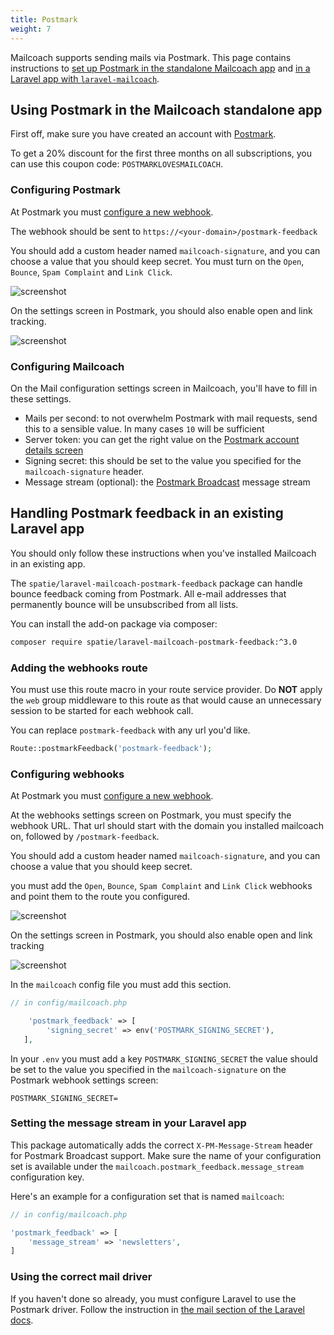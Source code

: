 ```yaml
---
title: Postmark
weight: 7
---
```


Mailcoach supports sending mails via Postmark. This page contains instructions to [set up Postmark in the standalone Mailcoach app](/docs/laravel-mailcoach/v4/mail-configuration/postmark#using-postmark-in-the-mailcoach-standalone-app) and [in a Laravel app with `laravel-mailcoach`](/docs/laravel-mailcoach/v4/mail-configuration/postmark#handling-mailgun-feedback-in-an-existing-laravel-app).

## Using Postmark in the Mailcoach standalone app

First off, make sure you have created an account with [Postmark](https://postmarkapp.com).

To get a 20% discount for the first three months on all subscriptions, you can use this coupon code: `POSTMARKLOVESMAILCOACH`.

### Configuring Postmark

At Postmark you must [configure a new webhook](https://postmarkapp.com/support/article/1067-how-do-i-enable-delivery-webhooks).

The webhook should be sent to `https://<your-domain>/postmark-feedback`

You should add a custom header named `mailcoach-signature`, and you can choose a value that you should keep secret. You must turn on the `Open`, `Bounce`, `Spam Complaint` and `Link Click`.

![screenshot](/docs/laravel-mailcoach/v4/images/postmark/postmark-webhooks.png)

On the settings screen in Postmark, you should also enable open and link tracking.

![screenshot](/docs/laravel-mailcoach/v4/images/postmark/postmark-tracking.png)

### Configuring Mailcoach

On the Mail configuration settings screen in Mailcoach, you'll have to fill in these settings.

- Mails per second: to not overwhelm Postmark with mail requests, send this to a sensible value. In many cases `10` will be sufficient
- Server token: you can get the right value on the [Postmark account details screen](https://account.postmarkapp.com/account/edit)
- Signing secret: this should be set to the value you specified for the `mailcoach-signature` header.
- Message stream (optional): the [Postmark Broadcast](https://postmarkapp.com/message-streams) message stream

## Handling Postmark feedback in an existing Laravel app

You should only follow these instructions when you've installed Mailcoach in an existing app.

The `spatie/laravel-mailcoach-postmark-feedback` package can handle bounce feedback coming from Postmark. All e-mail addresses that permanently bounce will be unsubscribed from all lists.

You can install the add-on package via composer:

```bash
composer require spatie/laravel-mailcoach-postmark-feedback:^3.0
```

### Adding the webhooks route

You must use this route macro in your route service provider. Do **NOT** apply the `web` group middleware to this route as that would cause an unnecessary session to be started for each webhook call.

You can replace `postmark-feedback` with any url you'd like.


```php
Route::postmarkFeedback('postmark-feedback');
```

### Configuring webhooks

At Postmark you must [configure a new webhook](https://postmarkapp.com/support/article/1067-how-do-i-enable-delivery-webhooks).

At the webhooks settings screen on Postmark, you must specify the webhook URL. That url should start with the domain you installed mailcoach on, followed by `/postmark-feedback`.

You should add a custom header named `mailcoach-signature`, and you can choose a value that you should keep secret.

you must add the `Open`, `Bounce`, `Spam Complaint` and `Link Click` webhooks and point them to the route you configured.

![screenshot](/docs/laravel-mailcoach/v4/images/postmark/postmark-webhooks.png)

On the settings screen in Postmark, you should also enable open and link tracking

![screenshot](/docs/laravel-mailcoach/v4/images/postmark/postmark-tracking.png)


In the `mailcoach` config file you must add this section.

```php
// in config/mailcoach.php

    'postmark_feedback' => [
        'signing_secret' => env('POSTMARK_SIGNING_SECRET'),
   ],
```

In your `.env` you must add a key `POSTMARK_SIGNING_SECRET` the value should be set to the value you specified in the `mailcoach-signature` on the Postmark webhook settings screen:

```
POSTMARK_SIGNING_SECRET=
```

### Setting the message stream in your Laravel app

This package automatically adds the correct `X-PM-Message-Stream` header for Postmark Broadcast support. Make sure the name of your configuration set is available under the `mailcoach.postmark_feedback.message_stream` configuration key.

Here's an example for a configuration set that is named `mailcoach`:

```php
// in config/mailcoach.php

'postmark_feedback' => [
    'message_stream' => 'newsletters',
]

```

### Using the correct mail driver

If you haven't done so already, you must configure Laravel to use the Postmark driver. Follow the instruction in [the mail section of the Laravel docs](https://laravel.com/docs/7.x/mail#driver-prerequisites).
